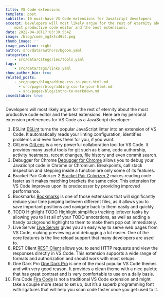 ```yaml
---
title: VS Code extensions
template: post
subtitle: 10 must-have VS Code extensions for JavaScript developers
excerpt: Developers will most likely argue for the rest of eternity about the
    most productive code editor and the best extensions.
date: 2022-04-10T17:03:30.554Z
image: /blog/code_mg4k5cd9s4.png
thumb_image: ''
image_position: right
author: src/data/authors/bgoon.yaml
categories:
    - src/data/categories/tools.yaml
tags:
    - src/data/tags/links.yaml
show_author_bio: true
related_posts:
    - src/pages/blog/adding-css-to-your-html.md
      - src/pages/blog/adding-css-to-your-html.md
      - src/pages/blog/intro-to-markdown.md
cmseditable: true
---
```


Developers will most likely argue for the rest of eternity about the most productive code editor and the best extensions. Here are my personal extension preferences for VS Code as a JavaScript developer:

1. ESLint [ESLint](https://marketplace.visualstudio.com/items?itemName=dbaeumer.vscode-eslint) turns the popular JavaScript linter into an extension of VS Code. It automatically reads your linting configuration, identifies problems and even fixes them for you, if you want.
2. GitLens [GitLens](https://marketplace.visualstudio.com/items?itemName=eamodio.gitlens) is a very powerful collaboration tool for VS Code. It provides many useful tools for git such as blame, code authorship, activity heatmaps, recent changes, file history and even commit search.
3. Debugger for Chrome [Debugger for Chrome](https://marketplace.visualstudio.com/items?itemName=msjsdiag.debugger-for-chrome) allows you to debug your JavaScript code in Chrome or Chromium. Breakpoints, call stack inspection and stepping inside a function are only some of its features.
4. Bracket Pair Colorizer 2 [Bracket Pair Colorizer 2](https://marketplace.visualstudio.com/items?itemName=CoenraadS.bracket-pair-colorizer-2) makes reading code faster as it makes matching brackets the same color. This extension for VS Code improves upon its predecessor by providing improved performance.
5. Bookmarks [Bookmarks](https://marketplace.visualstudio.com/items?itemName=alefragnani.Bookmarks) is one of those extensions that will significantly reduce your time jumping between different files, as it allows you to save important positions and navigate back to them easily and quickly.
6. TODO Highlight [TODO Highlight](https://marketplace.visualstudio.com/items?itemName=wayou.vscode-todo-highlight) simplifies tracking leftover tasks by allowing you to list all of your TODO annotations, as well as adding a handy background highlight to them to make them pop out immediately.
7. Live Server [Live Server](https://marketplace.visualstudio.com/items?itemName=ritwickdey.LiveServer) gives you an easy way to serve web pages from VS Code, making previewing and debugging a lot easier. One of the core features is the live reload support that many developers are used to.
8. REST Client [REST Client](https://marketplace.visualstudio.com/items?itemName=humao.rest-client) allows you to send HTTP requests and view the responses directly in VS Code. This extension supports a wide range of formats and authorization and should work with most setups.
9. One Dark Pro [One Dark Pro](https://marketplace.visualstudio.com/items?itemName=zhuangtongfa.Material-theme) is one of the most popular VS Code themes and with very good reason. It provides a clean theme with a nice palette that has great contrast and is very comfortable to use on a daily basis.
10. Fira Code [Fira Code](https://github.com/tonsky/FiraCode) is not a traditional VS Code extension and might take a couple more steps to set up, but it’s a superb programming font with ligatures that will help you scan code faster once you get used to it.
